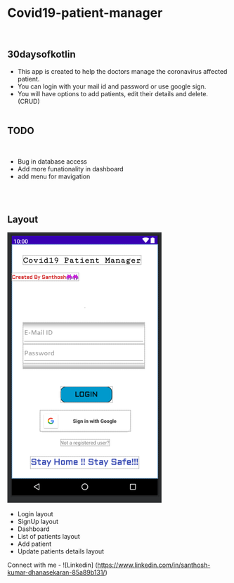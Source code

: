 # Covid19-patient-manager
<br>

## 30daysofkotlin

* This app is created to help the doctors manage the coronavirus affected patient. <br>
* You can login with your mail id and password or use google sign. <br>
* You will have options to add patients, edit their details and delete. (CRUD) 
<br><br>


## TODO 
<br>

* Bug in database access
* Add more funationality in dashboard
* add menu for mavigation

<br><br>

## Layout

![](/images/login_page.PNG)
<br>

* Login layout
* SignUp layout
* Dashboard
* List of patients layout
* Add patient
* Update patients details layout


Connect with me -
![Linkedin] (https://www.linkedin.com/in/santhosh-kumar-dhanasekaran-85a89b131/)

